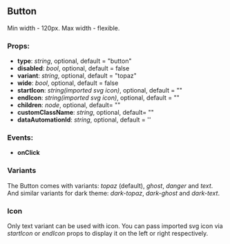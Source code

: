 ## **Button**

Min width - 120px. Max width - flexible.

### Props:

- **type**: _string_, optional, default = "button"
- **disabled**: _bool_, optional, default = false
- **variant**: _string_, optional, default = "topaz"
- **wide**: _bool_, optional, default = false
- **startIcon**: _string(imported svg icon)_, optional, default = ""
- **endIcon**: _string(imported svg icon)_, optional, default = ""
- **children**: _node_, optional, default= ""
- **customClassName**: _string_, optional, default= ""
- **dataAutomationId**: _string_, optional, default = ''

### Events:

- **onClick**

### Variants

The Button comes with variants: _topaz_ (default), _ghost_, _danger_ and _text_.  
And similar variants for dark theme: _dark-topaz_, _dark-ghost_ and _dark-text_.

### Icon

Only text variant can be used with icon. You can pass imported svg icon
via _startIcon_ or _endIcon_ props to display it on the left or right respectively.
